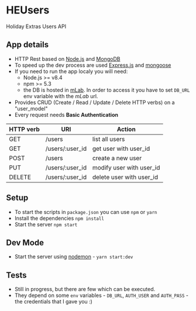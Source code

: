 # HEUsers
Holiday Extras Users API

## App details
* HTTP Rest based on [Node.js](https://nodejs.org/) and [MongoDB](https://www.mongodb.com/)
* To speed up the dev process are used [Express.js](http://expressjs.com/) and [mongoose](https://mongoosejs.com/)
* If you need to run the app localy you will need:
    * Node.js >= v8.4
    * npm >= 5.3
    * the DB is hosted in [mLab](https://mlab.com). In order to access it you have to set `DB_URL` env variable with the *mLab* url.
* Provides CRUD (Create / Read / Update / Delete HTTP verbs) on a "user_model"
* Every request needs **Basic Authentication**

HTTP verb | URI | Action
----------| --- | ------
GET | /users | list all users
GET | /users/:user_id | get user with user_id
POST | /users | create a new user
PUT | /users/:user_id | modify user with user_id
DELETE | /users/:user_id | delete user with user_id

## Setup
* To start the scripts in `package.json` you can use `npm` or `yarn`
* Install the dependencies `npm install`
* Start the server `npm start`

## Dev Mode
* Start the server using [nodemon](https://nodemon.io/) - `yarn start:dev`

## Tests
* Still in progress, but there are few which can be executed.
* They depend on some `env` variables - `DB_URL`, `AUTH_USER` and `AUTH_PASS` - the credentials that I gave you :)

